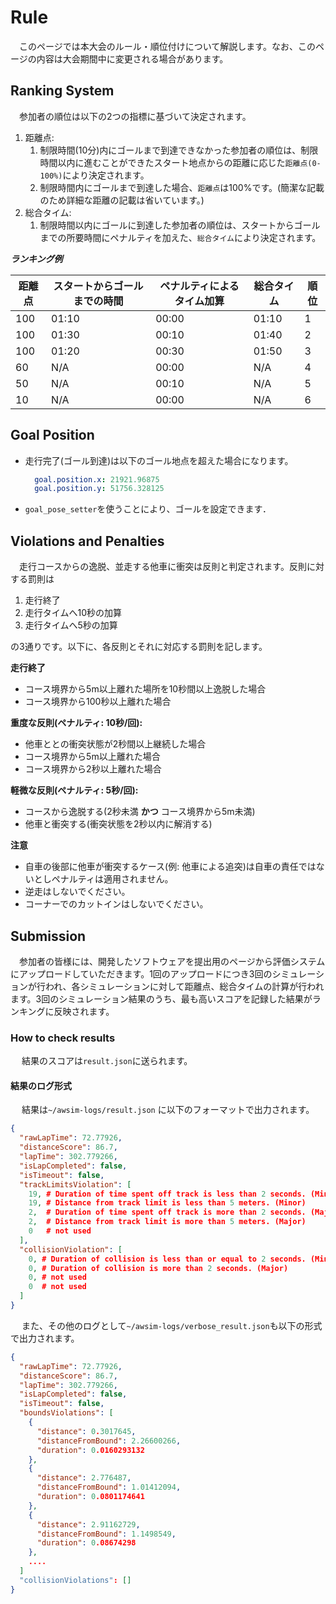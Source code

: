 # Rule

&emsp;このページでは本大会のルール・順位付けについて解説します。なお、このページの内容は大会期間中に変更される場合があります。

## Ranking System

&emsp;参加者の順位は以下の2つの指標に基づいて決定されます。

1. 距離点:
   1. 制限時間(10分)内にゴールまで到達できなかった参加者の順位は、制限時間以内に進むことができたスタート地点からの距離に応じた`距離点(0-100%)`により決定されます。
   2. 制限時間内にゴールまで到達した場合、`距離点`は100%です。(簡潔な記載のため詳細な距離の記載は省いています。)
2. 総合タイム:
   1. 制限時間以内にゴールに到達した参加者の順位は、スタートからゴールまでの所要時間にペナルティを加えた、`総合タイム`により決定されます。  

***ランキング例***

| 距離点 | スタートからゴールまでの時間 | ペナルティによるタイム加算 | 総合タイム | 順位 | 
| ------ | ---------------------------- | -------------------------- | ---------- | ---- |
| 100    | 01:10                        | 00:00                      | 01:10      | 1    |
| 100    | 01:30                        | 00:10                      | 01:40      | 2    |
| 100    | 01:20                        | 00:30                      | 01:50      | 3    |
| 60     | N/A                          | 00:00                      | N/A        | 4    |
| 50     | N/A                          | 00:10                      | N/A        | 5    |
| 10     | N/A                          | 00:00                      | N/A        | 6    |

## Goal Position

- 走行完了(ゴール到達)は以下のゴール地点を超えた場合になります。

  ```yaml
    goal.position.x: 21921.96875
    goal.position.y: 51756.328125
  ```
- `goal_pose_setter`を使うことにより、ゴールを設定できます．

## Violations and Penalties

&emsp;走行コースからの逸脱、並走する他車に衝突は反則と判定されます。反則に対する罰則は

1. 走行終了
2. 走行タイムへ10秒の加算
3. 走行タイムへ5秒の加算

の3通りです。以下に、各反則とそれに対応する罰則を記します。

**走行終了**

- コース境界から5m以上離れた場所を10秒間以上逸脱した場合
- コース境界から100秒以上離れた場合

**重度な反則(ペナルティ: 10秒/回):**

- 他車ととの衝突状態が2秒間以上継続した場合
- コース境界から5m以上離れた場合
- コース境界から2秒以上離れた場合

**軽微な反則(ペナルティ: 5秒/回):**

- コースから逸脱する(2秒未満 **かつ** コース境界から5m未満)
- 他車と衝突する(衝突状態を2秒以内に解消する)

**注意**

- 自車の後部に他車が衝突するケース(例: 他車による追突)は自車の責任ではないとしペナルティは適用されません。
- 逆走はしないでください。
- コーナーでのカットインはしないでください。

## Submission

&emsp;参加者の皆様には、開発したソフトウェアを提出用のページから評価システムにアップロードしていただきます。1回のアップロードにつき3回のシミュレーションが行われ、各シミュレーションに対して距離点、総合タイムの計算が行われます。3回のシミュレーション結果のうち、最も高いスコアを記録した結果がランキングに反映されます。

### How to check results

&emsp; 結果のスコアは`result.json`に送られます。
#### 結果のログ形式
&emsp; 結果は`~/awsim-logs/result.json` に以下のフォーマットで出力されます。

```json
{
  "rawLapTime": 72.77926,
  "distanceScore": 86.7,
  "lapTime": 302.779266,
  "isLapCompleted": false,
  "isTimeout": false,
  "trackLimitsViolation": [
    19, # Duration of time spent off track is less than 2 seconds. (Minor)
    19, # Distance from track limit is less than 5 meters. (Minor)
    2,  # Duration of time spent off track is more than 2 seconds. (Major)
    2,  # Distance from track limit is more than 5 meters. (Major)
    0   # not used
  ],
  "collisionViolation": [
    0, # Duration of collision is less than or equal to 2 seconds. (Minor)
    0, # Duration of collision is more than 2 seconds. (Major)
    0, # not used
    0  # not used
  ]
}
```

&emsp; また、その他のログとして`~/awsim-logs/verbose_result.json`も以下の形式で出力されます。

```json
{
  "rawLapTime": 72.77926,
  "distanceScore": 86.7,
  "lapTime": 302.779266,
  "isLapCompleted": false,
  "isTimeout": false,
  "boundsViolations": [
    {
      "distance": 0.3017645,
      "distanceFromBound": 2.26600266,
      "duration": 0.0160293132
    },
    {
      "distance": 2.776487,
      "distanceFromBound": 1.01412094,
      "duration": 0.0801174641
    },
    {
      "distance": 2.91162729,
      "distanceFromBound": 1.1498549,
      "duration": 0.08674298
    },
    ....
  ]
  "collisionViolations": []
}
```
